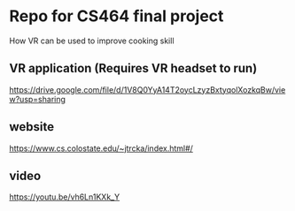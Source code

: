 # Repo for CS464 final project

How VR can be used to improve cooking skill

## VR application (Requires VR headset to run)
https://drive.google.com/file/d/1V8Q0YyA14T2oycLzyzBxtyqolXozkqBw/view?usp=sharing

## website
https://www.cs.colostate.edu/~jtrcka/index.html#/

## video
https://youtu.be/vh6Ln1KXk_Y

